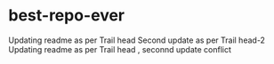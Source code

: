 # best-repo-ever
Updating readme as per Trail head
Second update as per Trail head-2
Updating readme as per Trail head , seconnd update conflict
